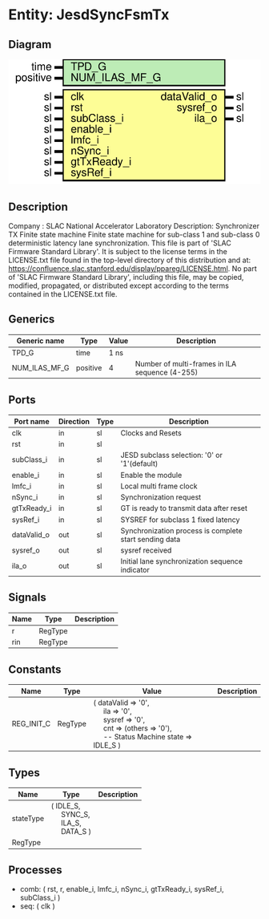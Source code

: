 # Entity: JesdSyncFsmTx

## Diagram

![Diagram](JesdSyncFsmTx.svg "Diagram")
## Description

Company    : SLAC National Accelerator Laboratory
Description: Synchronizer TX Finite state machine
             Finite state machine for sub-class 1 and sub-class 0 deterministic latency
             lane synchronization.
This file is part of 'SLAC Firmware Standard Library'.
It is subject to the license terms in the LICENSE.txt file found in the
top-level directory of this distribution and at:
   https://confluence.slac.stanford.edu/display/ppareg/LICENSE.html.
No part of 'SLAC Firmware Standard Library', including this file,
may be copied, modified, propagated, or distributed except according to
the terms contained in the LICENSE.txt file.
## Generics

| Generic name  | Type     | Value | Description                                     |
| ------------- | -------- | ----- | ----------------------------------------------- |
| TPD_G         | time     | 1 ns  |                                                 |
| NUM_ILAS_MF_G | positive | 4     | Number of multi-frames in ILA sequence (4-255)  |
## Ports

| Port name   | Direction | Type | Description                                            |
| ----------- | --------- | ---- | ------------------------------------------------------ |
| clk         | in        | sl   | Clocks and Resets                                      |
| rst         | in        | sl   |                                                        |
| subClass_i  | in        | sl   | JESD subclass selection: '0' or '1'(default)           |
| enable_i    | in        | sl   | Enable the module                                      |
| lmfc_i      | in        | sl   | Local multi frame clock                                |
| nSync_i     | in        | sl   | Synchronization request                                |
| gtTxReady_i | in        | sl   | GT is ready to transmit data after reset               |
| sysRef_i    | in        | sl   | SYSREF for subclass 1 fixed latency                    |
| dataValid_o | out       | sl   | Synchronization process is complete start sending data |
| sysref_o    | out       | sl   | sysref received                                        |
| ila_o       | out       | sl   | Initial lane synchronization sequence indicator        |
## Signals

| Name | Type    | Description |
| ---- | ------- | ----------- |
| r    | RegType |             |
| rin  | RegType |             |
## Constants

| Name       | Type    | Value                                                                                                                                                                                                                                                                                                                                  | Description |
| ---------- | ------- | -------------------------------------------------------------------------------------------------------------------------------------------------------------------------------------------------------------------------------------------------------------------------------------------------------------------------------------- | ----------- |
| REG_INIT_C | RegType |  (       dataValid    => '0',<br><span style="padding-left:20px">       ila          => '0',<br><span style="padding-left:20px">       sysref       => '0',<br><span style="padding-left:20px">       cnt          =>  (others => '0'),<br><span style="padding-left:20px">        -- Status Machine       state        => IDLE_S    ) |             |
## Types

| Name      | Type                                                                                                                                           | Description |
| --------- | ---------------------------------------------------------------------------------------------------------------------------------------------- | ----------- |
| stateType | ( IDLE_S,<br><span style="padding-left:20px"> SYNC_S,<br><span style="padding-left:20px"> ILA_S,<br><span style="padding-left:20px"> DATA_S )  |             |
| RegType   |                                                                                                                                                |             |
## Processes
- comb: ( rst, r, enable_i, lmfc_i, nSync_i, gtTxReady_i, sysRef_i, subClass_i )
- seq: ( clk )
